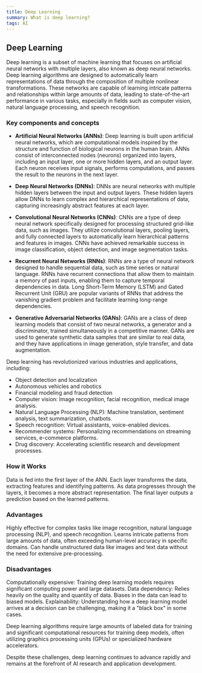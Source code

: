 ```yaml
---
title: Deep Learning
summary: What is deep learning?
tags: AI
---
```



## Deep Learning

Deep learning is a subset of machine learning that focuses on artificial neural networks with multiple layers, also known as deep neural networks. Deep learning algorithms are designed to automatically learn representations of data through the composition of multiple nonlinear transformations. These networks are capable of learning intricate patterns and relationships within large amounts of data, leading to state-of-the-art performance in various tasks, especially in fields such as computer vision, natural language processing, and speech recognition.

### Key components and concepts

- **Artificial Neural Networks (ANNs)**: Deep learning is built upon artificial neural networks, which are computational models inspired by the structure and function of biological neurons in the human brain. ANNs consist of interconnected nodes (neurons) organized into layers, including an input layer, one or more hidden layers, and an output layer. Each neuron receives input signals, performs computations, and passes the result to the neurons in the next layer.

- **Deep Neural Networks (DNNs)**: DNNs are neural networks with multiple hidden layers between the input and output layers. These hidden layers allow DNNs to learn complex and hierarchical representations of data, capturing increasingly abstract features at each layer.

- **Convolutional Neural Networks (CNNs)**: CNNs are a type of deep neural network specifically designed for processing structured grid-like data, such as images. They utilize convolutional layers, pooling layers, and fully connected layers to automatically learn hierarchical patterns and features in images. CNNs have achieved remarkable success in image classification, object detection, and image segmentation tasks.

- **Recurrent Neural Networks (RNNs)**: RNNs are a type of neural network designed to handle sequential data, such as time series or natural language. RNNs have recurrent connections that allow them to maintain a memory of past inputs, enabling them to capture temporal dependencies in data. Long Short-Term Memory (LSTM) and Gated Recurrent Unit (GRU) are popular variants of RNNs that address the vanishing gradient problem and facilitate learning long-range dependencies.

- **Generative Adversarial Networks (GANs)**: GANs are a class of deep learning models that consist of two neural networks, a generator and a discriminator, trained simultaneously in a competitive manner. GANs are used to generate synthetic data samples that are similar to real data, and they have applications in image generation, style transfer, and data augmentation.

Deep learning has revolutionized various industries and applications, including:

- Object detection and localization
- Autonomous vehicles and robotics
- Financial modeling and fraud detection
- Computer vision: Image recognition, facial recognition, medical image analysis.
- Natural Language Processing (NLP): Machine translation, sentiment analysis, text summarization, chatbots.
- Speech recognition: Virtual assistants, voice-enabled devices.
- Recommender systems: Personalizing recommendations on streaming services, e-commerce platforms.
- Drug discovery: Accelerating scientific research and development processes.

### How it Works
Data is fed into the first layer of the ANN.
Each layer transforms the data, extracting features and identifying patterns.
As data progresses through the layers, it becomes a more abstract representation.
The final layer outputs a prediction based on the learned patterns.

### Advantages
Highly effective for complex tasks like image recognition, natural language processing (NLP), and speech recognition.
Learns intricate patterns from large amounts of data, often exceeding human-level accuracy in specific domains.
Can handle unstructured data like images and text data without the need for extensive pre-processing.

### Disadvantages
Computationally expensive: Training deep learning models requires significant computing power and large datasets.
Data dependency: Relies heavily on the quality and quantity of data. Biases in the data can lead to biased models.
Explainability: Understanding how a deep learning model arrives at a decision can be challenging, making it a "black box" in some cases.

Deep learning algorithms require large amounts of labeled data for training and significant computational resources for training deep models, often utilizing graphics processing units (GPUs) or specialized hardware accelerators. 

Despite these challenges, deep learning continues to advance rapidly and remains at the forefront of AI research and application development.